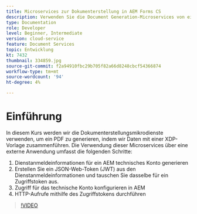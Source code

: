 ```yaml
---
title: Microservices zur Dokumenterstellung in AEM Forms CS
description: Verwenden Sie die Document Generation-Microservices von einer externen Anwendung.
type: Documentation
role: Developer
level: Beginner, Intermediate
version: cloud-service
feature: Document Services
topic: Entwicklung
kt: 7432
thumbnail: 334859.jpg
source-git-commit: f2a94910fbc29b705f82a66d8248cbcf54366874
workflow-type: tm+mt
source-wordcount: '94'
ht-degree: 4%

---
```


# Einführung

In diesem Kurs werden wir die Dokumenterstellungsmikrodienste verwenden, um ein PDF zu generieren, indem wir Daten mit einer XDP-Vorlage zusammenführen. Die Verwendung dieser Microservices über eine externe Anwendung umfasst die folgenden Schritte:

1. Dienstanmeldeinformationen für ein AEM technisches Konto generieren
1. Erstellen Sie ein JSON-Web-Token (JWT) aus den Dienstanmeldeinformationen und tauschen Sie dasselbe für ein Zugriffstoken aus.
1. Zugriff für das technische Konto konfigurieren in AEM
1. HTTP-Aufrufe mithilfe des Zugriffstokens durchführen

>[!VIDEO](https://video.tv.adobe.com/v/334859/?quality=12&learn=on)
